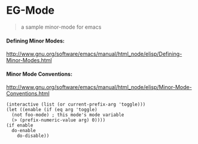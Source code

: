 EG-Mode
=========

> a sample minor-mode for emacs

#### Defining Minor Modes:
http://www.gnu.org/software/emacs/manual/html_node/elisp/Defining-Minor-Modes.html

#### Minor Mode Conventions:
http://www.gnu.org/software/emacs/manual/html_node/elisp/Minor-Mode-Conventions.html


```
(interactive (list (or current-prefix-arg 'toggle)))
(let ((enable (if (eq arg 'toggle)
  (not foo-mode) ; this mode's mode variable
  (> (prefix-numeric-value arg) 0))))
(if enable
  do-enable
    do-disable))
```
